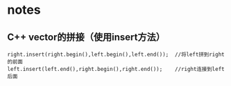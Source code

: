 # notes
## C++ vector的拼接（使用insert方法）
```
right.insert(right.begin(),left.begin(),left.end());  //将left拼到right的前面
left.insert(left.end(),right.begin(),right.end());    //right连接到left后面
```
